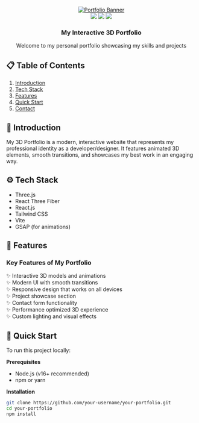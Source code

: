 <div align="center">
  <br />
    <a href="https://your-portfolio-link.com" target="_blank">
      <img src="public/images/readme.png" alt="Portfolio Banner">
    </a>
  <br />

  <div>
    <img src="https://img.shields.io/badge/-Three.js-black?style=for-the-badge&logo=three.js&logoColor=white" />
    <img src="https://img.shields.io/badge/-React-61DAFB?style=for-the-badge&logo=react&logoColor=white" />
    <img src="https://img.shields.io/badge/-Tailwind_CSS-38B2AC?style=for-the-badge&logo=tailwind-css&logoColor=white" />
  </div>

  <h3 align="center">My Interactive 3D Portfolio</h3>

   <div align="center">
     Welcome to my personal portfolio showcasing my skills and projects
    </div>
</div>

## 📋 Table of Contents

1. [Introduction](#introduction)
2. [Tech Stack](#tech-stack)
3. [Features](#features)
4. [Quick Start](#quick-start)
5. [Contact](#contact)

## 🤖 Introduction

My 3D Portfolio is a modern, interactive website that represents my professional identity as a developer/designer. It features animated 3D elements, smooth transitions, and showcases my best work in an engaging way.

## ⚙️ Tech Stack

- Three.js
- React Three Fiber
- React.js
- Tailwind CSS
- Vite
- GSAP (for animations)

## 🔋 Features

### Key Features of My Portfolio

✨ Interactive 3D models and animations  
✨ Modern UI with smooth transitions  
✨ Responsive design that works on all devices  
✨ Project showcase section  
✨ Contact form functionality  
✨ Performance optimized 3D experience  
✨ Custom lighting and visual effects  

## 🤸 Quick Start

To run this project locally:

**Prerequisites**
- Node.js (v16+ recommended)
- npm or yarn

**Installation**
```bash
git clone https://github.com/your-username/your-portfolio.git
cd your-portfolio
npm install
